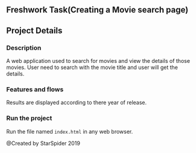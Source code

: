 ## Freshwork Task(Creating a Movie search page)

## Project Details

### Description

A web application used to search for movies and view the details of those movies. 
User need to search with the movie title and user will get the details.

### Features and flows
Results are displayed according to there year of release.

### Run the project
Run the file named `index.html` in any web browser.

@Created by StarSpider 2019
